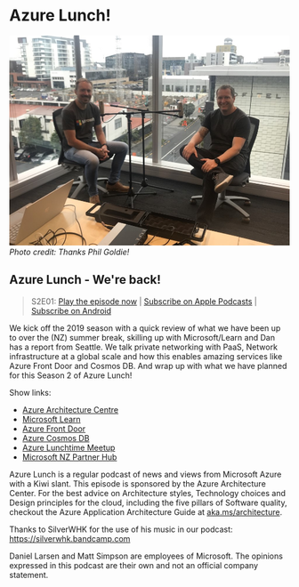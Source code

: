 # Azure Lunch!

![Matt Simpson and Daniel Larsen recording a podcast](./s2e01_960.jpg) _Photo credit: Thanks Phil Goldie!_

## Azure Lunch - We're back!

> S2E01: [Play the episode now](https://azurelunch.azurefd.net/episodes/azure-lunch-s2e01.mp3) |
> [Subscribe on Apple Podcasts](https://podcasts.apple.com/nz/podcast/azure-lunch/id1436427476)
| [Subscribe on Android](https://subscribeonandroid.com/azurelunchnz.azureedge.net/podcast/feed.rss)

<p>We kick off the 2019 season with a quick review of what we have been up to over the
(NZ) summer break, skilling up with Microsoft/Learn and Dan has a report from Seattle. We talk private
networking with PaaS, Network infrastructure at a global scale and how this enables amazing services
like Azure Front Door and Cosmos DB. And wrap up with what we have planned for this Season 2 of Azure
Lunch!</p>

<p>Show links:</p>
<ul>
<li><a href="https://aka.ms/architecture">Azure Architecture Centre</a></li>
<li><a href="https://docs.microsoft.com/en-us/learn/">Microsoft Learn</a></li>
<li><a href="https://azure.microsoft.com/en-us/blog/announcing-public-preview-of-azure-front-door-service/">Azure Front Door</a></li>
<li><a href="https://docs.microsoft.com/en-us/azure/cosmos-db/introduction">Azure Cosmos DB</a></li>
<li><a href="https://www.meetup.com/Auckland-Azure-Lunchtime-Meetup/">Azure Lunchtime Meetup</a></li>
<li><a href="https://aka.ms/nzpartnerhub">Microsoft NZ Partner Hub</a></li>
</ul>

<p>Azure Lunch is a regular podcast of news and views from Microsoft Azure with a Kiwi slant. This episode
is sponsored by the Azure Architecture Center. For the best advice on Architecture styles, Technology
choices and Design principles for the cloud, including the five pillars of Software quality, checkout
the Azure Application Architecture Guide at <a href="aka.ms/architecture">aka.ms/architecture</a>.</p>

<p>Thanks to SilverWHK for the use of his music in our podcast: <a href="https://silverwhk.bandcamp.com/">https://silverwhk.bandcamp.com</a></p>

<p>Daniel Larsen and Matt Simpson are employees of Microsoft. The opinions expressed in this podcast are
their own and not an official company statement.</p>
